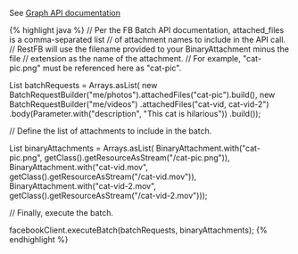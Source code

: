 See <a target="_blank" href="https://developers.facebook.com/docs/reference/api/batch/">Graph API documentation</a>

{% highlight java %}
// Per the FB Batch API documentation, attached_files is a comma-separated list
// of attachment names to include in the API call.
// RestFB will use the filename provided to your BinaryAttachment minus the file
// extension as the name of the attachment.
// For example, "cat-pic.png" must be referenced here as "cat-pic".

List<BatchRequest> batchRequests = Arrays.asList(
  new BatchRequestBuilder("me/photos").attachedFiles("cat-pic").build(),
  new BatchRequestBuilder("me/videos")
    .attachedFiles("cat-vid, cat-vid-2")
    .body(Parameter.with("description", "This cat is hilarious"))
    .build());

// Define the list of attachments to include in the batch.

List<BinaryAttachment> binaryAttachments = Arrays.asList(
  BinaryAttachment.with("cat-pic.png", getClass().getResourceAsStream("/cat-pic.png")),
  BinaryAttachment.with("cat-vid.mov", getClass().getResourceAsStream("/cat-vid.mov")),
  BinaryAttachment.with("cat-vid-2.mov", getClass().getResourceAsStream("/cat-vid-2.mov")));

// Finally, execute the batch.

facebookClient.executeBatch(batchRequests, binaryAttachments);
{% endhighlight %}